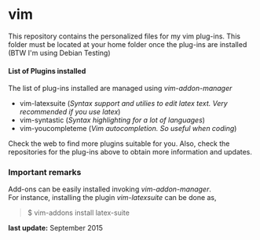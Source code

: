 # vim  

This repository contains the personalized files for my vim plug-ins. This folder must be located at your home folder once the plug-ins are installed  
(BTW I'm using Debian Testing)

#### List of Plugins installed
The list of plug-ins installed are managed using *vim-addon-manager*    

 * vim-latexsuite (*Syntax support and utilies to edit latex text. Very recommended if you use latex*)   
 * vim-syntastic (*Syntax highlighting for a lot of languages*)    
 * vim-youcompleteme (*Vim autocompletion. So useful when coding*)   

Check the web to find more plugins suitable for you. Also, check the repositories for the plug-ins above to obtain more information and updates.   

### Important remarks

Add-ons can be easily installed invoking *vim-addon-manager*.     
For instance, installing the plugin *vim-latexsuite* can be done as,

 > $ vim-addons install latex-suite  

**last update:** September 2015
